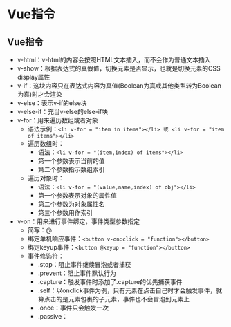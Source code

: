 # Vue指令
## Vue指令
- v-html：v-html的内容会按照HTML文本插入，而不会作为普通文本插入
- v-show：根据表达式的真假值，切换元素是否显示，也就是切换元素的CSS display属性
- v-if：这块内容只在表达式内容为真值(Boolean为真或其他类型转为Boolean为真)时才会渲染
- v-else：表示v-if的else块
- v-else-if：充当v-else的else-if块
- v-for：用来遍历数组或者对象
	- 语法示例：`<li v-for = "item in items"></li> 或 <li v-for = "item of items"></li>`
	- 遍历数组时：
		- 语法：`<li v-for = "(item,index) of items"></li>`
		- 第一个参数表示当前的值
		- 第二个参数指示数组索引
	- 遍历对象时：
		- 语法：`<li v-for = "(value,name,index) of obj"></li>`
		- 第一个参数表示对象的属性值
		- 第二个参数为对象属性名
		- 第三个参数用作索引
- v-on：用来进行事件绑定，事件类型参数指定
	- 简写：@
	- 绑定单机响应事件：`<button v-on:click = "function"></button>`
	- 绑定keyup事件：`<button @keyup = "function"></button>`
	- 事件修饰符：
		- .stop：阻止事件继续冒泡或者捕获
		- .prevent：阻止事件默认行为
		- .capture：触发事件时添加了.capture的优先捕获事件
		- .self：以onclick事件为例，只有元素在点击自己时才会触发事件，就算点击的是元素包裹的子元素，事件也不会冒泡到元素上
		- .once：事件只会触发一次
		- .passive：